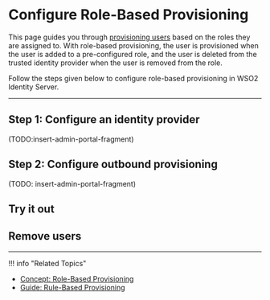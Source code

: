 # Configure Role-Based Provisioning

This page guides you through [provisioning users](TODO:link-to-concept) based on the roles they are assigned to. With role-based provisioning, the user is provisioned when the user is added to a pre-configured role, and the user is deleted from the trusted identity provider when the user is removed from the role.

Follow the steps given below to configure role-based provisioning in WSO2 Identity Server. 

----

## Step 1: Configure an identity provider

(TODO:insert-admin-portal-fragment)

## Step 2: Configure outbound provisioning

(TODO: insert-admin-portal-fragment)

## Try it out

## Remove users

----

!!! info "Related Topics"
   - [Concept: Role-Based Provisioning](TODO:link-to-concept)
   - [Guide: Rule-Based Provisioning](../rule-based-provisioning)

